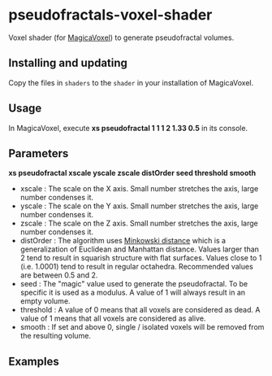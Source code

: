 # pseudofractals-voxel-shader

Voxel shader (for [MagicaVoxel](https://ephtracy.github.io/)) to generate pseudofractal volumes.

## Installing and updating

Copy the files in `shaders` to the `shader` in your installation of MagicaVoxel.

## Usage

In MagicaVoxel, execute **xs pseudofractal 1 1 1 2 1.33 0.5** in its console.

## Parameters

**xs pseudofractal xscale yscale zscale distOrder seed threshold smooth**

* xscale : The scale on the X axis. Small number stretches the axis, large number condenses it.
* yscale : The scale on the Y axis. Small number stretches the axis, large number condenses it.
* zscale : The scale on the Z axis. Small number stretches the axis, large number condenses it.
* distOrder : The algorithm uses [Minkowski distance](https://en.wikipedia.org/wiki/Minkowski_distance) which is a generalization of Euclidean and Manhattan distance. Values larger than 2 tend to result in squarish structure with flat surfaces. Values close to 1 (i.e. 1.0001) tend to result in regular octahedra. Recommended values are between 0.5 and 2.
* seed : The "magic" value used to generate the pseudofractal. To be specific it is used as a modulus. A value of 1 will always result in an empty volume.
* threshold : A value of 0 means that all voxels are considered as dead. A value of 1 means that all voxels are considered as alive.
* smooth : If set and above 0, single / isolated voxels will be removed from the resulting volume.

## Examples
